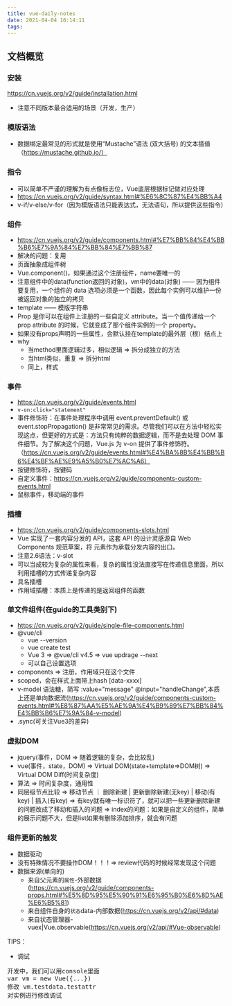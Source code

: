 ```yaml
---
title: vue-daily-notes
date: 2021-04-04 16:14:11
tags:
---
```


## 文档概览

### 安装
https://cn.vuejs.org/v2/guide/installation.html
- 注意不同版本最合适用的场景（开发，生产）

### 模版语法
- 数据绑定最常见的形式就是使用“Mustache”语法 (双大括号) 的文本插值（https://mustache.github.io/）

### 指令
- 可以简单不严谨的理解为有点像标志位，Vue底层根据标记做对应处理
- https://cn.vuejs.org/v2/guide/syntax.html#%E6%8C%87%E4%BB%A4
- v-if/v-else/v-for（因为模版语法只能表达式，无法语句，所以提供这些指令）

### 组件
- https://cn.vuejs.org/v2/guide/components.html#%E7%BB%84%E4%BB%B6%E7%9A%84%E7%BB%84%E7%BB%87
- 解决的问题：复用
- 页面抽象成组件树
- Vue.component()，如果通过这个注册组件，name要唯一的
- 注意组件中的data(function返回的对象)，vm中的data(对象) —— 因为组件要复用，一个组件的 data 选项必须是一个函数，因此每个实例可以维护一份被返回对象的独立的拷贝
- template —— 模版字符串
- Prop 是你可以在组件上注册的一些自定义 attribute。当一个值传递给一个 prop attribute 的时候，它就变成了那个组件实例的一个 property。
- 如果没有props声明的一些属性，会默认挂在template的最外层（根）结点上
- why
  - 当method里面逻辑过多，相似逻辑 => 拆分成独立的方法
  - 当html类似，重复 => 拆分html
  - 同上，样式
  

### 事件
- https://cn.vuejs.org/v2/guide/events.html
- ```v-on:click="statement"```
- 事件修饰符：在事件处理程序中调用 event.preventDefault() 或 event.stopPropagation() 是非常常见的需求。尽管我们可以在方法中轻松实现这点，但更好的方式是：方法只有纯粹的数据逻辑，而不是去处理 DOM 事件细节。为了解决这个问题，Vue.js 为 v-on 提供了事件修饰符。（https://cn.vuejs.org/v2/guide/events.html#%E4%BA%8B%E4%BB%B6%E4%BF%AE%E9%A5%B0%E7%AC%A6）
- 按键修饰符，按键码
- 自定义事件：https://cn.vuejs.org/v2/guide/components-custom-events.html
- 鼠标事件，移动端的事件

### 插槽
- https://cn.vuejs.org/v2/guide/components-slots.html
- Vue 实现了一套内容分发的 API，这套 API 的设计灵感源自 Web Components 规范草案，将 <slot> 元素作为承载分发内容的出口。
- 注意2.6语法：v-slot
- 可以当成较为复杂的属性来看，复杂的属性没法直接写在传递信息里面，所以利用插槽的方式传递复杂内容
- 具名插槽
- 作用域插槽：本质上是传递的是返回组件的函数

### 单文件组件(在guide的工具类别下)
- https://cn.vuejs.org/v2/guide/single-file-components.html
- @vue/cli 
  - vue --version
  - vue create test
  - Vue 3 => @vue/cli v4.5 => vue updrage --next
  - 可以自己设置选项
- components => 注册，作用域只在这个文件
- scoped，会在样式上面带上hash [data-xxxx]
- v-model 语法糖，简写 :value="message" @input="handleChange",本质上还是单向数据流(https://cn.vuejs.org/v2/guide/components-custom-events.html#%E8%87%AA%E5%AE%9A%E4%B9%89%E7%BB%84%E4%BB%B6%E7%9A%84-v-model)
- .sync(可关注Vue3的差异)

### 虚拟DOM
- jquery(事件，DOM => 随着逻辑的复杂，会比较乱)
- vue(事件，state，DOM) => Virtual DOM(state+template=>DOM树) => Virtual DOM Diff(时间复杂度) 
- 算法 => 时间复杂度，通用性
- 同层级节点比较 => 移动节点 ｜ 删除新建 | 更新删除新建(无key) | 移动(有key) | 插入(有key) => 有key就有唯一标识符了，就可以把一些更新删除新建的问题改成了移动和插入的问题 => index的问题：如果是自定义的组件，简单的展示问题不大，但是list如果有删除添加排序，就会有问题

### 组件更新的触发
- 数据驱动
- 没有特殊情况不要操作DOM！！！=> review代码的时候经常发现这个问题
- 数据来源(单向的)
  - 来自父元素的```属性```-外部数据(https://cn.vuejs.org/v2/guide/components-props.html#%E5%8D%95%E5%90%91%E6%95%B0%E6%8D%AE%E6%B5%81)
  - 来自组件自身的```状态```data-内部数据(https://cn.vuejs.org/v2/api/#data)
  - 来自状态管理器-vuex|Vue.observable(https://cn.vuejs.org/v2/api/#Vue-observable)

TIPS：
- 调试
<pre>
开发中，我们可以用console里面
var vm = new Vue({...})
修改 vm.testdata.testattr 
对实例进行修改调试
</pre>

